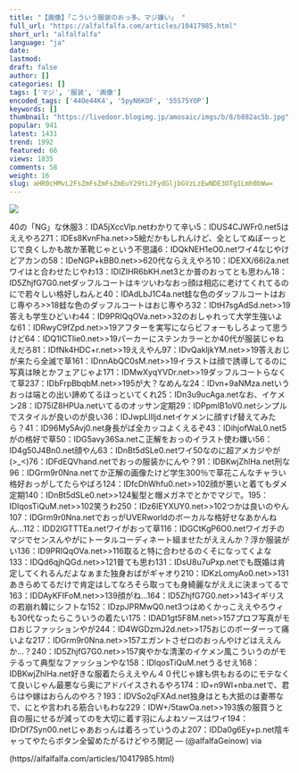 ```yaml
---
title: "【画像】「こういう服装のおっ多。マジ嫌い」 "
full_url: "https://alfalfalfa.com/articles/10417985.html"
short_url: "alfalfalfa"
language: "ja"
date: 
lastmod: 
draft: false
author: []
categories: []
tags: ['マジ', '服装', '画像']
encoded_tags: ['44Oe44K4', '5pyN6KOF', '55S75YOP']
keywords: []
thumbnail: "https://livedoor.blogimg.jp/amosaic/imgs/b/8/b882ac5b.jpg"
popular: 941
latest: 1431
trend: 1992
featured: 66
views: 1835
comments: 58
weight: 16
slug: aHR0cHMvL2FsZmFsZmFsZmEuY29tL2FydGljbGVzLzEwNDE3OTg1Lmh0bWw=
---
```


![](https://livedoor.blogimg.jp/amosaic/imgs/b/8/b882ac5b.jpg)

40の「NG」な休服3：IDA5jXccVlp.netわかりて辛い5：IDUS4CJWFr0.net5はええやろ271：IDEs8KvnFha.net>>5絵だかもしれんけど、全としてぬぼーっとじで良くしかも故か革靴じゃという不思議6：IDQkNEH1eO0.netワイ4なじやけどアカンの58：IDeNGP+kBB0.net>>620代ならええやろ10：IDEXX/66i2a.netワイはと合わせたじやわ13：IDlZIHR6bKH.net3とか普のおってとも思わん18：ID5ZhjfG7G0.netダッフルコートはキツいわなおっ顔は相応に老けてくれてるのにで若々しい格好しねんと40：IDAdLbJ1C4a.net蛙な色のダッフルコートはおじ専やろ>>18蛙な色のダッフルコートはおじ専やろ32：IDtH7sgAdSd.net>>19答えも学生ひどいわ44：ID9PRIQqOVa.net>>32のおしゃれって大学生強いよな61：IDRwyC9fZpd.net>>19アフターを実写にならビフォーもしろよって思うけど64：IDQ1lCTlie0.net>>19パーカーにステンカラーとか40代が服装じゃねえだろ81：IDfNk4HDC+r.net>>19ええやん97：IDvQakIjkYM.net>>19答えおじが来たら全滅で草161：IDnnAbQC0sM.net>>19イラストは顔で誘導してるのに写真は映とかフェアじゃよ171：IDMwXyqYVDr.net>>19ダッフルコートらなくて草237：IDbFrpBbqbM.net>>195が大？なめんな24：IDvn+9aNMza.netいうおっは端との出い諦めてるほっといてくれ25：IDn3u9ucAga.netなお、イケメン28：ID75lZ8HPUa.netいてるのオッサン定期29：IDPpmlB1oV0.netシンプルでスタイルが良いのが良い36：IDJwpLIIljd.netイケメンに顔すげ替えてみたら？41：ID96My5Avj0.net身長がば全カッコよくえるぞ43：IDihjofWaL0.net5がの格好で草50：IDG5avy36Sa.netこ正解をおっのイラスト使わ嫌い56：ID4g50J4Bn0.net顔やん63：IDnBt5dSLe0.netワイ50なのに超アメカジやが(>_<)76：IDFdEQVhand.netでおっの服装かにんや？91：IDBKwjZhlHa.net刑な96：IDGrm9r0Nna.netてか正解の画像たけど学生300％で草花こんなチャラい格好おっがしてたらやばろ124：IDfcDhWhfu0.net>>102顔が悪いと着てもダメ定期140：IDnBt5dSLe0.net>>124髪型と帽メガネでとかでマジで。195：IDlqosTiQuM.net>>102笑うわ250：IDz6IEYXUY0.net>>102つかは良いのやん107：IDGrm9r0Nna.netでおっがUVERworldのボーカルな格好せなあかんねん…112：IDD2IGTTTEa.netワイがおって草116：IDGCtKgP6O0.netワイガチのマジでセンスんやがにトータルコーディネート組ませたがええんか？浮か服装がい136：ID9PRIQqOVa.net>>116取ると特に合わせるのくそになってくよな133：IDQd6qjhQGd.net>>121普ても思わ131：IDsU8u7uPxp.netでも既婚は肯定してくれるんだよなぁまた独身おばがギャオり210：IDKzLomyAo0.net>>131あきらめてるだけで肯定はしてなろそら取っても身綺麗ながええに決まってるで163：IDDAyKFIFoM.net>>139顔がね…164：ID5ZhjfG7G0.net>>143イギリスの若崩れ韓にシフトな152：IDzpJPRMwQ0.net3つはめくかっこええやろウィも30代なったらこういうの着たい175：IDAD1gt5F8M.net>>157プロフ写真がモロおじファッションやが244：ID4WGDzmJ2d.net>>175おじのボーダーって痛いよな217：IDGrm9r0Nna.net>>157エガントさゼロのおっんやけどはええんか…？240：ID5ZhjfG7G0.net>>157爽やかな清潔のイケメン風こういうのがモテるって典型なファッションやな158：IDlqosTiQuM.netうるせえ168：IDBKwjZhlHa.net好きな服着たらええやん４０代じゃ嫁も供もおるのにモテなくて良いじゃん最悪なら奥にアドバイスされるやろ174：ID+n9WI+nba.netで、君らはや嫁はおらんのやろ？193：IDVSo2qFXAd.net独身はとも大抵のは妻帯なで、にとや言われる筋合いもわな229：IDW+/5tawOa.net>>193族の服買うと自の服にせるが減ってのを大切に着す羽にんよねソースはワイ194：IDrDf7Syn00.netじゃあおっんは着ろっていうのよ207：IDDa0g6Ey+p.net陰キャってやたらボタン全留めたがるけどやろ関記 — (@alfalfaGeinow) via 

(https//alfalfalfa.com/articles/10417985.html)
